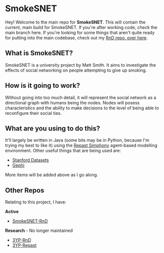 SmokeSNET
=========

Hey! Welcome to the main repo for **SmokeSNET**. This will contain the current, main build for SmokeSNET. If you're after working code, check the main branch here. If you're looking for some things that aren't quite ready for putting into the main codebase, check out my [RnD repo, over here](https://github.com/tangohead/SmokeSNET-RnD).

What is SmokeSNET?
------------------

SmokeSNET is a university project by Matt Smith. It aims to investigate the effects of social networking on people attempting to give up smoking. 

How is it going to work?
------------------------

Without going into too much detail, it will represent the social network as a directional graph with humans being the nodes. Nodes will posess characteristics and the ability to make decisions to the level of being able to reconfigure their social ties.

What are you using to do this?
------------------------------

It'll largely be written in Java (some bits may be in Python, because I'm trying my best to like it) using the [Repast Simphony](http://repast.sourceforge.net/) agent-based modelling environment. Other useful things that are being used are:

* [Stanford Datasets](http://snap.stanford.edu/data/)
* [Gephi](https://gephi.org/)

More items will be added above as I go along.

Other Repos
-----------

Relating to this project, I have:

**Active**
* [SmokeSNET-RnD](https://github.com/tangohead/SmokeSNET-RnD)

**Research** - No longer maintained
* [3YP-RnD](https://github.com/tangohead/3YP-RnD)
* [3YP-Repast](https://github.com/tangohead/3YP-Repast)
